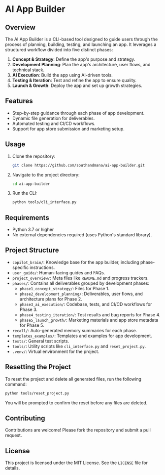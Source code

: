 # AI App Builder

## Overview
The AI App Builder is a CLI-based tool designed to guide users through the process of planning, building, testing, and launching an app. It leverages a structured workflow divided into five distinct phases:

1. **Concept & Strategy**: Define the app's purpose and strategy.
2. **Development Planning**: Plan the app's architecture, user flows, and technical stack.
3. **AI Execution**: Build the app using AI-driven tools.
4. **Testing & Iteration**: Test and refine the app to ensure quality.
5. **Launch & Growth**: Deploy the app and set up growth strategies.

## Features
- Step-by-step guidance through each phase of app development.
- Dynamic file generation for deliverables.
- Automated testing and CI/CD workflows.
- Support for app store submission and marketing setup.

## Usage
1. Clone the repository:
   ```bash
   git clone https://github.com/southandmana/ai-app-builder.git
   ```
2. Navigate to the project directory:
   ```bash
   cd ai-app-builder
   ```
3. Run the CLI:
   ```bash
   python tools/cli_interface.py
   ```

## Requirements
- Python 3.7 or higher
- No external dependencies required (uses Python's standard library).

## Project Structure
- `copilot_brain/`: Knowledge base for the app builder, including phase-specific instructions.
- `user_guide/`: Human-facing guides and FAQs.
- `project_overview/`: Meta files like `README.md` and progress trackers.
- `phases/`: Contains all deliverables grouped by development phases:
  - `phase1_concept_strategy/`: Files for Phase 1.
  - `phase2_development_planning/`: Deliverables, user flows, and architecture plans for Phase 2.
  - `phase3_ai_execution/`: Codebase, tests, and CI/CD workflows for Phase 3.
  - `phase4_testing_iteration/`: Test results and bug reports for Phase 4.
  - `phase5_launch_growth/`: Marketing materials and app store metadata for Phase 5.
- `recall/`: Auto-generated memory summaries for each phase.
- `templates_examples/`: Templates and examples for app development.
- `tests/`: General test scripts.
- `tools/`: Utility scripts like `cli_interface.py` and `reset_project.py`.
- `.venv/`: Virtual environment for the project.

## Resetting the Project

To reset the project and delete all generated files, run the following command:

```bash
python tools/reset_project.py
```

You will be prompted to confirm the reset before any files are deleted.

## Contributing
Contributions are welcome! Please fork the repository and submit a pull request.

## License
This project is licensed under the MIT License. See the `LICENSE` file for details.
